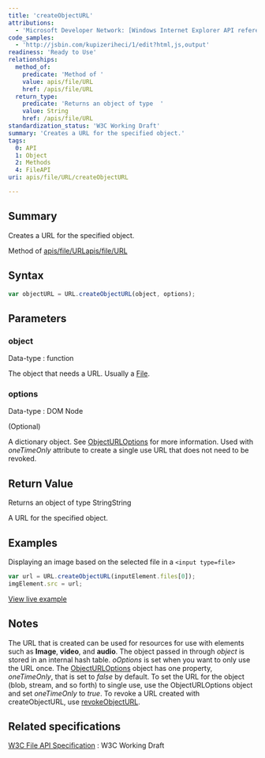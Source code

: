 ```yaml
---
title: 'createObjectURL'
attributions:
  - 'Microsoft Developer Network: [Windows Internet Explorer API reference Article](http://msdn.microsoft.com/en-us/library/ie/hh828809%28v=vs.85%29.aspx)'
code_samples:
  - 'http://jsbin.com/kupizeriheci/1/edit?html,js,output'
readiness: 'Ready to Use'
relationships:
  method_of:
    predicate: 'Method of '
    value: apis/file/URL
    href: /apis/file/URL
  return_type:
    predicate: 'Returns an object of type  '
    value: String
    href: /apis/file/URL
standardization_status: 'W3C Working Draft'
summary: 'Creates a URL for the specified object.'
tags:
  0: API
  1: Object
  2: Methods
  4: FileAPI
uri: apis/file/URL/createObjectURL

---
```

## Summary

Creates a URL for the specified object.

Method of [apis/file/URL](/apis/file/URL)[apis/file/URL](/apis/file/URL)

## Syntax

``` js
var objectURL = URL.createObjectURL(object, options);
```

## Parameters

### object

 Data-type
:   function

 The object that needs a URL. Usually a [File](/apis/file/File).

### options

 Data-type
:   DOM Node

(Optional)

A dictionary object. See [ObjectURLOptions](/apis/file/ObjectURLOptions) for more information. Used with *oneTimeOnly* attribute to create a single use URL that does not need to be revoked.

## Return Value

Returns an object of type StringString

A URL for the specified object.

## Examples

Displaying an image based on the selected file in a `<input type=file>`

``` js
var url = URL.createObjectURL(inputElement.files[0]);
imgElement.src = url;
```

[View live example](http://jsbin.com/kupizeriheci/1/edit?html,js,output)

## Notes

The URL that is created can be used for resources for use with elements such as **Image**, **video**, and **audio**. The object passed in through *object* is stored in an internal hash table. *oOptions* is set when you want to only use the URL once. The [ObjectURLOptions](/apis/file/ObjectURLOptions) object has one property, *oneTimeOnly*, that is set to *false* by default. To set the URL for the object (blob, stream, and so forth) to single use, use the ObjectURLOptions object and set *oneTimeOnly* to *true*. To revoke a URL created with createObjectURL, use [revokeObjectURL](/apis/file/URL/revokeObjectURL).

## Related specifications

[W3C File API Specification](http://www.w3.org/TR/FileAPI)
:   W3C Working Draft
